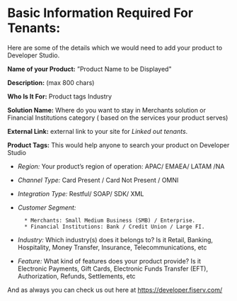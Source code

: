 # Basic Information Required For Tenants:

Here are some of the details which we would need to add your product to Developer Studio.

**Name of your Product:**   ”Product Name to be Displayed"

**Description:**     (max 800 chars)

**Who Is It For:**    Product tags Industry

**Solution Name:**  Where do you want to stay in Merchants solution or Financial Institutions category ( based on the services your product serves)

**External Link:** external link to your site for *Linked out tenants*.
    
**Product Tags:**  This would help anyone to search your product on Developer Studio

* _Region:_     Your product’s region of operation: APAC/ EMAEA/ LATAM /NA

* _Channel Type:_   Card Present / Card Not Present / OMNI

* _Integration Type:_  Restful/ SOAP/ SDK/ XML

* _Customer Segment:_    

        * Merchants: Small Medium Business (SMB) / Enterprise. 
        * Financial Institutions: Bank / Credit Union / Large FI.
 
* _Industry:_     Which industry(s) does it belongs to? Is it Retail, Banking, Hospitality, Money Transfer, Insurance, Telecommunications, etc

* _Feature:_     What kind of features does your product provide? Is it Electronic Payments, Gift Cards, Electronic Funds Transfer (EFT), Authorization, Refunds, Settlements, etc

 And as always you can check us out here at https://developer.fiserv.com/ 
